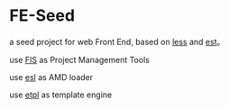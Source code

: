 FE-Seed
======

a seed project for web Front End, based on <a href="https://github.com/less/less.js" target="_blank">less</a> and <a href="https://github.com/ecomfe/est" target="_blank">est</a>。

use <a href="https://github.com/fex-team/fis" target="_blank">FIS</a> as Project Management Tools

use  <a href="https://github.com/ecomfe/esl" target="_blank">esl</a> as AMD loader

use  <a href="https://github.com/ecomfe/etpl" target="_blank">etpl</a> as template engine
